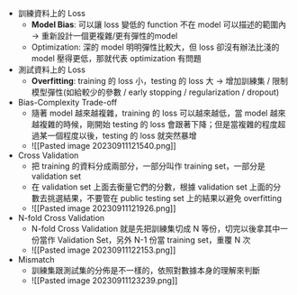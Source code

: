 * 訓練資料上的 Loss
	* **Model Bias**: 可以讓 loss 變低的 function 不在 model 可以描述的範圍內→ 重新設計一個更複雜/更有彈性的model
	* Optimization: 深的 model 明明彈性比較大，但 loss 卻沒有辦法比淺的 model 壓得更低，那就代表 optimization 有問題
* 測試資料上的 Loss
	* **Overfitting**: training 的 loss 小，testing 的 loss 大 → 增加訓練集 / 限制模型彈性(如給較少的參數 / early stopping / regularization / dropout)
* Bias-Complexity Trade-off
	* 隨著 model 越來越複雜，training 的 loss 可以越來越低，當 model 越來越複雜的時候，剛開始 testing 的 loss 會跟著下降；但是當複雜的程度超過某一個程度以後，testing 的 loss 就突然暴增
	* ![[Pasted image 20230911121540.png]]
* Cross Validation
	* 把 training 的資料分成兩部分，一部分叫作 training set，一部分是 validation set
	* 在 validation set 上面去衡量它們的分數，根據 validation set 上面的分數去挑選結果，不要管在 public testing set 上的結果以避免 overfitting
	* ![[Pasted image 20230911121926.png]]
* N-fold Cross Validation
	* N-fold Cross Validation 就是先把訓練集切成 N 等份，切完以後拿其中一份當作 Validation Set，另外 N-1 份當 training set，重覆 N 次
	* ![[Pasted image 20230911122153.png]]
* Mismatch
	* 訓練集跟測試集的分佈是不一樣的，依照對數據本身的理解來判斷
	* ![[Pasted image 20230911123239.png]]
	